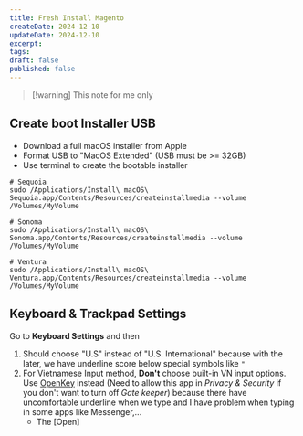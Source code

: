 ```yaml
---
title: Fresh Install Magento
createDate: 2024-12-10
updateDate: 2024-12-10
excerpt: 
tags: 
draft: false
published: false
---
```

> [!warning] This note for me only
## Create boot Installer USB
- Download a full macOS installer from Apple
- Format USB to "MacOS Extended" (USB must be >= 32GB)
- Use terminal to create the bootable installer

```shell
# Sequoia
sudo /Applications/Install\ macOS\ Sequoia.app/Contents/Resources/createinstallmedia --volume /Volumes/MyVolume

# Sonoma
sudo /Applications/Install\ macOS\ Sonoma.app/Contents/Resources/createinstallmedia --volume /Volumes/MyVolume

# Ventura
sudo /Applications/Install\ macOS\ Ventura.app/Contents/Resources/createinstallmedia --volume /Volumes/MyVolume
```

## Keyboard & Trackpad Settings
Go to **Keyboard Settings** and then
1. Should choose "U.S" instead of "U.S. International" because with the later, we have underline score below special symbols like `"`
2. For Vietnamese Input method, **Don't** choose built-in VN input options. Use [OpenKey](https://open-key.org/) instead (Need to allow this app in *Privacy & Security* if you don't want to turn off *Gate keeper*) because there have uncomfortable underline when we type and I have problem when typing in some apps like Messenger,...
	- The [Open]